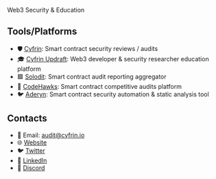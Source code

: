 Web3 Security & Education

## Tools/Platforms
- 🛡️ [Cyfrin](https://www.cyfrin.io/): Smart contract security reviews / audits 
- 🎓 [Cyfrin Updraft](https://updraft.cyfrin.io/): Web3 developer & security researcher education platform 
- 🟪 [Solodit](https://solodit.xyz/): Smart contract audit reporting aggregator 
- 🦅 [CodeHawks](https://www.codehawks.com/): Smart contract competitive audits platform 
- 🐦 [Aderyn](https://github.com/Cyfrin/aderyn): Smart contract security automation & static analysis tool 

## Contacts
- 📧 Email: audit@cyfrin.io
- 🌐 [Website](https://cyfrin.io)
- 🐦 [Twitter](https://twitter.com/CyfrinAudits)
- 💼 [LinkedIn](https://www.linkedin.com/company/cyfrin)
- 💬 [Discord](https://discord.gg/cyfrin)
